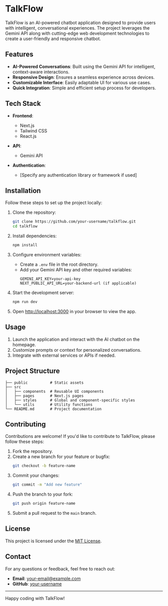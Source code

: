 # TalkFlow

TalkFlow is an AI-powered chatbot application designed to provide users with intelligent, conversational experiences. The project leverages the Gemini API along with cutting-edge web development technologies to create a user-friendly and responsive chatbot.

## Features

- **AI-Powered Conversations**: Built using the Gemini API for intelligent, context-aware interactions.
- **Responsive Design**: Ensures a seamless experience across devices.
- **Customizable Interface**: Easily adaptable UI for various use cases.
- **Quick Integration**: Simple and efficient setup process for developers.

## Tech Stack

- **Frontend**: 
  - Next.js
  - Tailwind CSS
  - React.js

- **API**:
  - Gemini API

- **Authentication**:
  - [Specify any authentication library or framework if used]

## Installation

Follow these steps to set up the project locally:

1. Clone the repository:
   ```bash
   git clone https://github.com/your-username/talkflow.git
   cd talkflow
   ```

2. Install dependencies:
   ```bash
   npm install
   ```

3. Configure environment variables:
   - Create a `.env` file in the root directory.
   - Add your Gemini API key and other required variables:
     ```env
     GEMINI_API_KEY=your-api-key
     NEXT_PUBLIC_API_URL=your-backend-url (if applicable)
     ```

4. Start the development server:
   ```bash
   npm run dev
   ```

5. Open [http://localhost:3000](http://localhost:3000) in your browser to view the app.

## Usage

1. Launch the application and interact with the AI chatbot on the homepage.
2. Customize prompts or context for personalized conversations.
3. Integrate with external services or APIs if needed.

## Project Structure

```
├── public          # Static assets
├── src
│   ├── components  # Reusable UI components
│   ├── pages       # Next.js pages
│   ├── styles      # Global and component-specific styles
│   └── utils       # Utility functions
└── README.md       # Project documentation
```

## Contributing

Contributions are welcome! If you'd like to contribute to TalkFlow, please follow these steps:

1. Fork the repository.
2. Create a new branch for your feature or bugfix:
   ```bash
   git checkout -b feature-name
   ```
3. Commit your changes:
   ```bash
   git commit -m "Add new feature"
   ```
4. Push the branch to your fork:
   ```bash
   git push origin feature-name
   ```
5. Submit a pull request to the `main` branch.

## License

This project is licensed under the [MIT License](LICENSE).

## Contact

For any questions or feedback, feel free to reach out:
- **Email**: [your-email@example.com](mailto:your-email@example.com)
- **GitHub**: [your-username](https://github.com/your-username)

---

Happy coding with TalkFlow!
